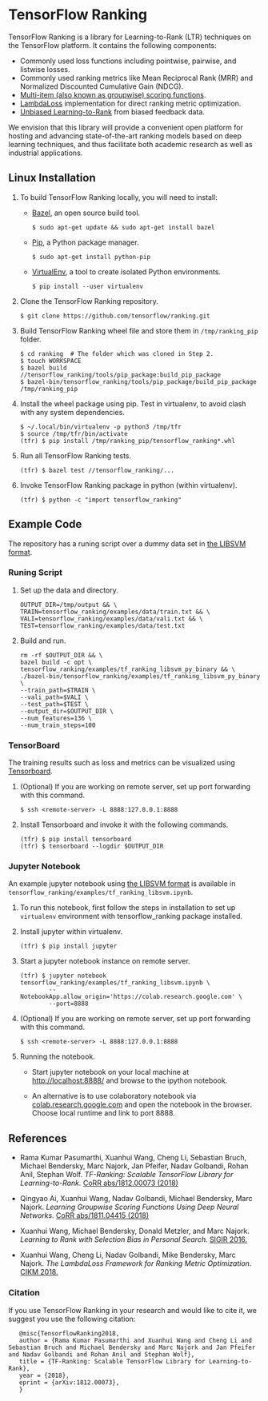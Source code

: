 # TensorFlow Ranking

TensorFlow Ranking is a library for Learning-to-Rank (LTR) techniques on the
TensorFlow platform. It contains the following components:

*   Commonly used loss functions including pointwise, pairwise, and listwise
    losses.
*   Commonly used ranking metrics like Mean Reciprocal Rank (MRR) and Normalized
    Discounted Cumulative Gain (NDCG).
*   [Multi-item (also known as groupwise) scoring functions](https://arxiv.org/abs/1811.04415).
*   [LambdaLoss](https://ai.google/research/pubs/pub47258) implementation for
    direct ranking metric optimization.
*   [Unbiased Learning-to-Rank](http://www.cs.cornell.edu/people/tj/publications/joachims_etal_17a.pdf)
    from biased feedback data.

We envision that this library will provide a convenient open platform for
hosting and advancing state-of-the-art ranking models based on deep learning
techniques, and thus facilitate both academic research as well as industrial
applications.

## Linux Installation

1.  To build TensorFlow Ranking locally, you will need to install:

    *   [Bazel](https://docs.bazel.build/versions/master/install.html), an open
        source build tool.

        ```shell
        $ sudo apt-get update && sudo apt-get install bazel
        ```

    *   [Pip](https://pypi.org/project/pip/), a Python package manager.

        ```shell
        $ sudo apt-get install python-pip
        ```

    *   [VirtualEnv](https://virtualenv.pypa.io/en/stable/installation/), a tool
        to create isolated Python environments.

        ```shell
        $ pip install --user virtualenv
        ```

2.  Clone the TensorFlow Ranking repository.

    ```shell
    $ git clone https://github.com/tensorflow/ranking.git
    ```

3.  Build TensorFlow Ranking wheel file and store them in `/tmp/ranking_pip`
    folder.

    ```shell
    $ cd ranking  # The folder which was cloned in Step 2.
    $ touch WORKSPACE 
    $ bazel build //tensorflow_ranking/tools/pip_package:build_pip_package
    $ bazel-bin/tensorflow_ranking/tools/pip_package/build_pip_package /tmp/ranking_pip
    ```

4.  Install the wheel package using pip. Test in virtualenv, to avoid clash with
    any system dependencies.

    ```shell
    $ ~/.local/bin/virtualenv -p python3 /tmp/tfr
    $ source /tmp/tfr/bin/activate
    (tfr) $ pip install /tmp/ranking_pip/tensorflow_ranking*.whl
    ```

5.  Run all TensorFlow Ranking tests.

    ```shell
    (tfr) $ bazel test //tensorflow_ranking/...
    ```

6.  Invoke TensorFlow Ranking package in python (within virtualenv).

    ```shell
    (tfr) $ python -c "import tensorflow_ranking"
    ```

## Example Code

The repository has a runing script over a dummy data set in
[the LIBSVM format](https://sourceforge.net/p/lemur/wiki/RankLib%20File%20Format).

### Runing Script

1.  Set up the data and directory.

    ```shell
    OUTPUT_DIR=/tmp/output && \
    TRAIN=tensorflow_ranking/examples/data/train.txt && \
    VALI=tensorflow_ranking/examples/data/vali.txt && \
    TEST=tensorflow_ranking/examples/data/test.txt
    ```

2.  Build and run.

    ```shell
    rm -rf $OUTPUT_DIR && \
    bazel build -c opt \
    tensorflow_ranking/examples/tf_ranking_libsvm_py_binary && \
    ./bazel-bin/tensorflow_ranking/examples/tf_ranking_libsvm_py_binary \
    --train_path=$TRAIN \
    --vali_path=$VALI \
    --test_path=$TEST \
    --output_dir=$OUTPUT_DIR \
    --num_features=136 \
    --num_train_steps=100
    ```

### TensorBoard

The training results such as loss and metrics can be visualized using
[Tensorboard](https://github.com/tensorflow/tensorboard/blob/master/README.md).

1.  (Optional) If you are working on remote server, set up port forwarding with
    this command.

    ```shell
    $ ssh <remote-server> -L 8888:127.0.0.1:8888
    ```

2.  Install Tensorboard and invoke it with the following commands.

    ```shell
    (tfr) $ pip install tensorboard
    (tfr) $ tensorboard --logdir $OUTPUT_DIR
    ```

### Jupyter Notebook

An example jupyter notebook using
[the LIBSVM format](https://sourceforge.net/p/lemur/wiki/RankLib%20File%20Format)
is available in `tensorflow_ranking/examples/tf_ranking_libsvm.ipynb`.

1.  To run this notebook, first follow the steps in installation to set up
    `virtualenv` environment with tensorflow_ranking package installed.

2.  Install jupyter within virtualenv.

    ```shell
    (tfr) $ pip install jupyter
    ```

3.  Start a jupyter notebook instance on remote server.

    ```shell
    (tfr) $ jupyter notebook tensorflow_ranking/examples/tf_ranking_libsvm.ipynb \
            --NotebookApp.allow_origin='https://colab.research.google.com' \
            --port=8888
    ```

4.  (Optional) If you are working on remote server, set up port forwarding with
    this command.

    ```shell
    $ ssh <remote-server> -L 8888:127.0.0.1:8888
    ```

5.  Running the notebook.

    *   Start jupyter notebook on your local machine at
        [http://localhost:8888/](http://localhost:8888/) and browse to the
        ipython notebook.

    *   An alternative is to use colaboratory notebook via
        [colab.research.google.com](http://colab.research.google.com) and open
        the notebook in the browser. Choose local runtime and link to port 8888.

## References

+   Rama Kumar Pasumarthi, Xuanhui Wang, Cheng Li, Sebastian Bruch, Michael
    Bendersky, Marc Najork, Jan Pfeifer, Nadav Golbandi, Rohan Anil, Stephan
    Wolf. _TF-Ranking: Scalable TensorFlow Library for Learning-to-Rank._
    [CoRR abs/1812.00073 (2018)](https://arxiv.org/abs/1812.00073)


+   Qingyao Ai, Xuanhui Wang, Nadav Golbandi, Michael Bendersky, Marc Najork.
    _Learning Groupwise Scoring Functions Using Deep Neural Networks._
    [CoRR abs/1811.04415 (2018)](https://arxiv.org/abs/1811.04415)


+   Xuanhui Wang, Michael Bendersky, Donald Metzler, and Marc Najork.
    _Learning to Rank with Selection Bias in Personal Search._
    [SIGIR 2016.](https://ai.google/research/pubs/pub45286)


+   Xuanhui Wang, Cheng Li, Nadav Golbandi, Mike Bendersky, Marc Najork.
    _The LambdaLoss Framework for Ranking Metric Optimization_.
    [CIKM 2018.](https://ai.google/research/pubs/pub47258)

### Citation

If you use TensorFlow Ranking in your research and would like to cite it, we
suggest you use the following citation:

       @misc{TensorflowRanking2018,
       author = {Rama Kumar Pasumarthi and Xuanhui Wang and Cheng Li and Sebastian Bruch and Michael Bendersky and Marc Najork and Jan Pfeifer and Nadav Golbandi and Rohan Anil and Stephan Wolf},
       title = {TF-Ranking: Scalable TensorFlow Library for Learning-to-Rank},
       year = {2018},
       eprint = {arXiv:1812.00073},
       }
